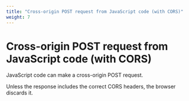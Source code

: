 ```yaml
---
title: "Cross-origin POST request from JavaScript code (with CORS)"
weight: 7
---
```


# Cross-origin POST request from JavaScript code (with CORS)

JavaScript code can make a cross-origin POST request.

Unless the response includes the correct CORS headers, the browser discards it.